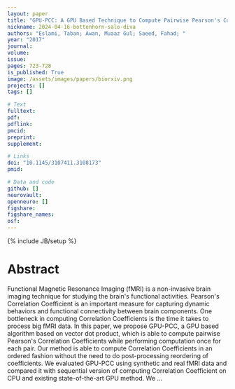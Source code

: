 ```yaml
---
layout: paper
title: "GPU-PCC: A GPU Based Technique to Compute Pairwise Pearson's Correlation Coefficients for Big fMRI Data"
nickname: 2024-04-16-bottenhorn-salo-diva
authors: "Eslami, Taban; Awan, Muaaz Gul; Saeed, Fahad; "
year: "2017"
journal: 
volume: 
issue:
pages: 723-728
is_published: True
image: /assets/images/papers/biorxiv.png
projects: []
tags: []

# Text
fulltext:
pdf:
pdflink:
pmcid:
preprint: 
supplement:

# Links
doi: "10.1145/3107411.3108173"
pmid:

# Data and code
github: []
neurovault:
openneuro: []
figshare:
figshare_names:
osf:
---
```

{% include JB/setup %}

# Abstract

Functional Magnetic Resonance Imaging (fMRI) is a non-invasive brain imaging technique for studying the brain's functional activities. Pearson's Correlation Coefficient is an important measure for capturing dynamic behaviors and functional connectivity between brain components. One bottleneck in computing Correlation Coefficients is the time it takes to process big fMRI data. In this paper, we propose GPU-PCC, a GPU based algorithm based on vector dot product, which is able to compute pairwise Pearson's Correlation Coefficients while performing computation once for each pair. Our method is able to compute Correlation Coefficients in an ordered fashion without the need to do post-processing reordering of coefficients. We evaluated GPU-PCC using synthetic and real fMRI data and compared it with sequential version of computing Correlation Coefficient on CPU and existing state-of-the-art GPU method. We …
